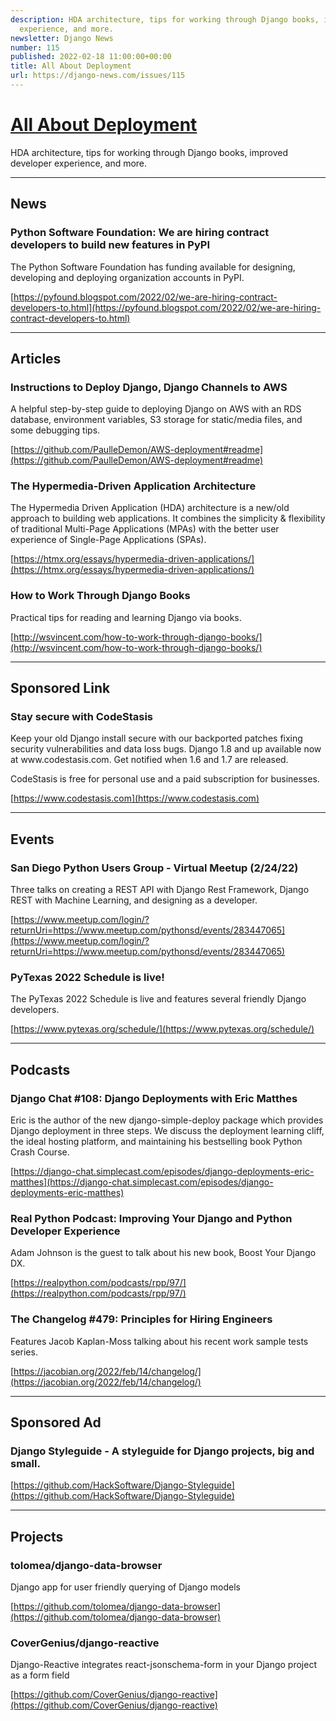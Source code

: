 ```yaml
---
description: HDA architecture, tips for working through Django books, improved developer
  experience, and more.
newsletter: Django News
number: 115
published: 2022-02-18 11:00:00+00:00
title: All About Deployment
url: https://django-news.com/issues/115
---
```


# [All About Deployment](https://django-news.com/issues/115)

HDA architecture, tips for working through Django books, improved developer experience, and more.

----

## News

### Python Software Foundation: We are hiring contract developers to build new features in PyPI

<p>The Python Software Foundation has funding available for designing, developing and deploying organization accounts in PyPI.</p>

[https://pyfound.blogspot.com/2022/02/we-are-hiring-contract-developers-to.html](https://pyfound.blogspot.com/2022/02/we-are-hiring-contract-developers-to.html)

----

## Articles

### Instructions to Deploy Django, Django Channels to AWS

<p>A helpful step-by-step guide to deploying Django on AWS with an RDS database, environment variables, S3 storage for static/media files, and some debugging tips.</p>

[https://github.com/PaulleDemon/AWS-deployment#readme](https://github.com/PaulleDemon/AWS-deployment#readme)

### The Hypermedia-Driven Application Architecture

<p>The Hypermedia Driven Application (HDA) architecture is a new/old approach to building web applications. It combines the simplicity &amp; flexibility of traditional Multi-Page Applications (MPAs) with the better user experience of Single-Page Applications (SPAs).</p>

[https://htmx.org/essays/hypermedia-driven-applications/](https://htmx.org/essays/hypermedia-driven-applications/)

### How to Work Through Django Books

<p>Practical tips for reading and learning Django via books.</p>

[http://wsvincent.com/how-to-work-through-django-books/](http://wsvincent.com/how-to-work-through-django-books/)

----

## Sponsored Link

### Stay secure with CodeStasis

<p>Keep your old Django install secure with our backported patches fixing security vulnerabilities and data loss bugs. Django 1.8 and up available now at www.codestasis.com. Get notified when 1.6 and 1.7 are released.</p>

<p>CodeStasis is free for personal use and a paid subscription for businesses.</p>

[https://www.codestasis.com](https://www.codestasis.com)

----

## Events

### San Diego Python Users Group - Virtual Meetup (2/24/22)

<p>Three talks on creating a REST API with Django Rest Framework, Django REST with Machine Learning, and designing as a developer.</p>

[https://www.meetup.com/login/?returnUri=https://www.meetup.com/pythonsd/events/283447065](https://www.meetup.com/login/?returnUri=https://www.meetup.com/pythonsd/events/283447065)

### PyTexas 2022 Schedule is live!

<p>The PyTexas 2022 Schedule is live and features several friendly Django developers.</p>

[https://www.pytexas.org/schedule/](https://www.pytexas.org/schedule/)

----

## Podcasts

### Django Chat #108: Django Deployments with Eric Matthes

<p>Eric is the author of the new django-simple-deploy package which provides Django deployment in three steps. We discuss the deployment learning cliff, the ideal hosting platform, and maintaining his bestselling book Python Crash Course.</p>

[https://django-chat.simplecast.com/episodes/django-deployments-eric-matthes](https://django-chat.simplecast.com/episodes/django-deployments-eric-matthes)

### Real Python Podcast: Improving Your Django and Python Developer Experience

<p>Adam Johnson is the guest to talk about his new book, Boost Your Django DX.</p>

[https://realpython.com/podcasts/rpp/97/](https://realpython.com/podcasts/rpp/97/)

### The Changelog #479: Principles for Hiring Engineers 

<p>Features Jacob Kaplan-Moss talking about his recent work sample tests series.</p>

[https://jacobian.org/2022/feb/14/changelog/](https://jacobian.org/2022/feb/14/changelog/)

----

## Sponsored Ad

### Django Styleguide - A styleguide for Django projects, big and small.

[https://github.com/HackSoftware/Django-Styleguide](https://github.com/HackSoftware/Django-Styleguide)

----

## Projects

### tolomea/django-data-browser

<p>Django app for user friendly querying of Django models</p>

[https://github.com/tolomea/django-data-browser](https://github.com/tolomea/django-data-browser)

### CoverGenius/django-reactive

<p>Django-Reactive integrates react-jsonschema-form in your Django project as a form field</p>

[https://github.com/CoverGenius/django-reactive](https://github.com/CoverGenius/django-reactive)